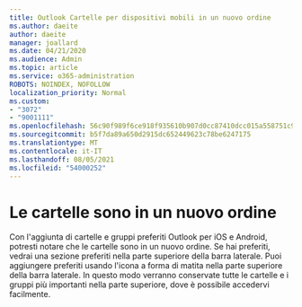 ```yaml
---
title: Outlook Cartelle per dispositivi mobili in un nuovo ordine
ms.author: daeite
author: daeite
manager: joallard
ms.date: 04/21/2020
ms.audience: Admin
ms.topic: article
ms.service: o365-administration
ROBOTS: NOINDEX, NOFOLLOW
localization_priority: Normal
ms.custom:
- "3072"
- "9001111"
ms.openlocfilehash: 56c90f989f6ce918f935610b907d0cc87410dcc015a558751c9065928eb17386
ms.sourcegitcommit: b5f7da89a650d2915dc652449623c78be6247175
ms.translationtype: MT
ms.contentlocale: it-IT
ms.lasthandoff: 08/05/2021
ms.locfileid: "54000252"
---
```

# <a name="my-folders-are-in-a-new-order"></a>Le cartelle sono in un nuovo ordine

Con l'aggiunta di cartelle e gruppi preferiti Outlook per iOS e Android, potresti notare che le cartelle sono in un nuovo ordine. Se hai preferiti, vedrai una sezione preferiti nella parte superiore della barra laterale. Puoi aggiungere preferiti usando l'icona a forma di matita nella parte superiore della barra laterale. In questo modo verranno conservate tutte le cartelle e i gruppi più importanti nella parte superiore, dove è possibile accedervi facilmente.